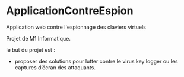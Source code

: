 # ApplicationContreEspion
Application web contre l'espionnage des claviers virtuels


Projet de M1 Informatique.

le but du projet est : 
- proposer des solutions pour lutter contre le virus key logger ou les captures d’écran des attaquants.
